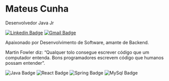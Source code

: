 # Mateus Cunha 

Desenvolvedor Java Jr

[![Linkedin Badge](https://img.shields.io/badge/LinkedIn-0077B5?style=for-the-badge&logo=linkedin&logoColor=white//www.linkedin.com/in/cunhadev/)](https://www.linkedin.com/in/cunhadev/) 
[![Gmail Badge](https://img.shields.io/badge/Gmail-D14836?style=for-the-badge&logo=gmail&logoColor=white&link=mailto:dev.mateuscunha@gmail.com)](mailto:dev.mateuscunha@gmail.com)

Apaixonado por Desenvolvimento de Software, amante de Backend.

Martin Fowler diz:
“Qualquer tolo consegue escrever código que um computador entenda. Bons programadores escrevem código que humanos possam entender”.

![Java Badge](https://img.shields.io/badge/Java-ED8B00?style=for-the-badge&logo=java&logoColor=white)   ![React Badge](https://img.shields.io/badge/React-20232A?style=for-the-badge&logo=react&logoColor=61DAFB)
![Spring Badge](https://img.shields.io/badge/Spring-6DB33F?style=for-the-badge&logo=spring&logoColor=white)  ![MySql Badge](https://img.shields.io/badge/MySQL-00000F?style=for-the-badge&logo=mysql&logoColor=white) 

